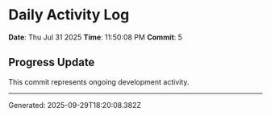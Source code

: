 # Daily Activity Log

**Date**: Thu Jul 31 2025
**Time**: 11:50:08 PM
**Commit**: 5

## Progress Update

This commit represents ongoing development activity.

---
Generated: 2025-09-29T18:20:08.382Z

